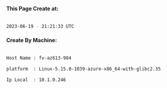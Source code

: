 
   
#### This Page Create at:

```bash

2023-06-19 - 21:21:33 UTC

```

#### Create By Machine:

```bash

Host Name : fv-az613-984

platform  : Linux-5.15.0-1039-azure-x86_64-with-glibc2.35

Ip Local  : 10.1.0.246

```

